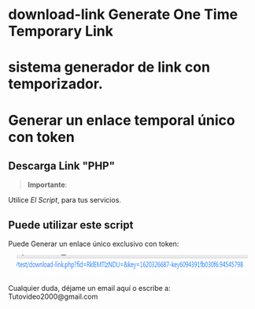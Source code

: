 # download-link Generate One Time Temporary Link

# sistema generador de link con temporizador. 

# Generar un enlace temporal único con token

<h2>Descarga Link "PHP"</h2>


<blockquote>
<p><strong>Importante</strong>: </p>

</blockquote>
<p>Utilice <em>El Script</em>, para tus servicios.</p>

<p><h2 id="permitir-aplicaciones-menos-seguras-">Puede utilizar este script

</h2> Puede Generar un enlace único exclusivo con token:</p>

<p style="text-align: center;">
<img src="https://raw.githubusercontent.com/ipxxx999/download-link/main/12345.png" 
alt="Interfaz de selecci&oacute;n para permitir aplicaciones menos seguras" width="470" height="42" />
</p>
<p>Cualquier duda, d&#233;jame un email aqu&#237; o escribe a: Tutovideo2000@gmail.com</p>

<blockquote>
